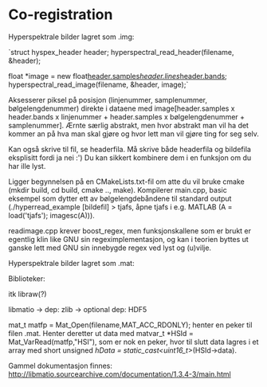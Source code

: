 # Co-registration

Hyperspektrale bilder lagret som .img:

`struct hyspex_header header;
hyperspectral_read_header(filename, &header);

float *image = new float[header.samples*header.lines*header.bands]();
hyperspectral_read_image(filename, &header, image);`

Aksesserer piksel på posisjon (linjenummer, samplenummer, bølgelengdenummer) direkte i dataene med image[header.samples x header.bands x linjenummer + header.samples x bølgelengdenummer + samplenummer]. Ærnte særlig abstrakt, men hvor abstrakt man vil ha det kommer an på hva man skal gjøre og hvor lett man vil gjøre ting for seg selv.

Kan også skrive til fil, se headerfila. Må skrive både headerfila og bildefila eksplisitt fordi ja nei :') Du kan sikkert kombinere dem i en funksjon om du har ille lyst.

Ligger begynnelsen på en CMakeLists.txt-fil om atte du vil bruke cmake (mkdir build, cd build, cmake .., make). Kompilerer main.cpp, basic eksempel som dytter ett av bølgelengdebåndene til standard output (./hyperread_example [bildefil] > tjafs, åpne tjafs i e.g. MATLAB (A = load('tjafs'); imagesc(A))).

readimage.cpp krever boost_regex, men funksjonskallene som er brukt er egentlig klin like GNU sin regeximplementasjon, og kan i teorien byttes ut ganske lett med GNU sin innebygde regex ved lyst og (u)vilje.

Hyperspektrale bilder lagret som .mat:

Biblioteker:

itk
libraw(?)

libmatio
-> dep: zlib
-> optional dep: HDF5

mat_t matfp = Mat_Open(filename,MAT_ACC_RDONLY); henter en peker til filen .mat. Henter deretter ut data med matvar_t *HSId = Mat_VarRead(matfp,"HSI"), som er nok en peker, hvor til slutt data lagres i et array med short unsigned *hData = static_cast<uint16_t*>(HSId->data).

Gammel dokumentasjon finnes: http://libmatio.sourcearchive.com/documentation/1.3.4-3/main.html
